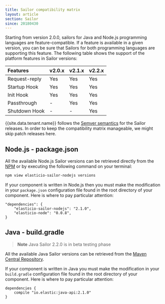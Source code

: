 ```yaml
---
title: Sailor compatibility matrix
layout: article
section: Sailor
since: 20180430
---
```


Starting from version 2.0.0, sailors for Java and Node.js programming languages
are feature-compatible. If a feature is available in a given version, you can be
sure that Sailors for both programming languages are supporting this feature. The
following table shows the support of the platform features in Sailor versions:

| Features | v2.0.x | v2.1.x | v2.2.x |
| :--- | :--- | :--- | :--- |
|  Request-reply |  Yes |  Yes | Yes  |
|  Startup Hook |  Yes |  Yes | Yes  |
|  Init Hook |  Yes |  Yes | Yes  |
|  Passthrough |  - |  Yes | Yes  |
|  Shutdown Hook |  - |  - | Yes  |

{{site.data.tenant.name}} follows the [Semver semantics](https://en.wikipedia.org/wiki/Software_versioning)
for the Sailor releases. In order to keep the compatibility matrix manageable,
we might skip patch releases here.

## Node.js - package.json

All the available Node.js Sailor versions can be retrieved directly from the
[NPM](https://www.npmjs.com/package/elasticio-sailor-nodejs) or by executing the
following command on your terminal:

```sh
npm view elasticio-sailor-nodejs versions
```

If your component is written in Node.js then you must make the modification in
your `package.json` configuration file found in the root directory of your component.
Here is where to pay particular attention:

````
"dependencies": {
    "elasticio-sailor-nodejs": "2.1.0",
    "elasticio-node": "0.0.8",
}
````

## Java - build.gradle

> **Note**  Java Sailor 2.2.0 is in beta testing phase

All the available Java Sailor versions can be retrieved from the
[Maven Central Repository](https://search.maven.org/#search%7Cga%7C1%7Cio.elastic).

If your component is written in Java you must make the modification in your
`build.gradle` configuration file found in the root directory of your component.
Here is where to pay particular attention:

````
dependencies {
    compile "io.elastic:java-api:2.1.0"
}
````
